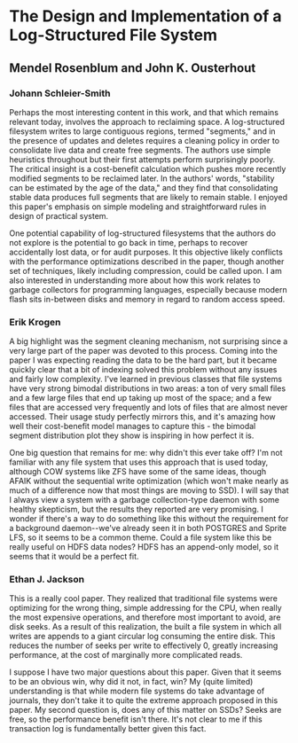 # The Design and Implementation of a Log-Structured File System
## Mendel Rosenblum and John K. Ousterhout

### Johann Schleier-Smith
Perhaps the most interesting content in this work, and that which remains relevant today, involves the approach to reclaiming space. A log-structured filesystem writes to large contiguous regions, termed "segments," and in the presence of updates and deletes requires a cleaning policy in order to consolidate live data and create free segments. The authors use simple heuristics throughout but their first attempts perform surprisingly poorly. The critical insight is a cost-benefit calculation which pushes more recently modified segments to be reclaimed later. In the authors' words, "stability can be estimated by the age of the data," and they find that consolidating stable data produces full segments that are likely to remain stable. I enjoyed this paper's emphasis on simple modeling and straightforward rules in design of practical system.

One potential capability of log-structured filesystems that the authors do not explore is the potential to go back in time, perhaps to recover accidentally lost data, or for audit purposes. It this objective likely conflicts with the performance optimizations described in the paper, though another set of techniques, likely including compression, could be called upon. I am also interested in understanding more about how this work relates to garbage collectors for programming languages, especially because modern flash sits in-between disks and memory in regard to random access speed.

### Erik Krogen
A big highlight was the segment cleaning mechanism, not surprising since a very large part of the paper was devoted to this process. Coming into the paper I was expecting reading the data to be the hard part, but it became quickly clear that a bit of indexing solved this problem without any issues and fairly low complexity. I've learned in previous classes that file systems have very strong bimodal distributions in two areas: a ton of very small files and a few large files that end up taking up most of the space; and a few files that are accessed very frequently and lots of files that are almost never accessed. Their usage study perfectly mirrors this, and it's amazing how well their cost-benefit model manages to capture this - the bimodal segment distribution plot they show is inspiring in how perfect it is. 

One big question that remains for me: why didn't this ever take off? I'm not familiar with any file system that uses this approach that is used today, although COW systems like ZFS have some of the same ideas, though AFAIK without the sequential write optimization (which won't make nearly as much of a difference now that most things are moving to SSD). I will say that I always view a system with a garbage collection-type daemon with some healthy skepticism, but the results they reported are very promising. I wonder if there's a way to do something like this without the requirement for a background daemon--we've already seen it in both POSTGRES and Sprite LFS, so it seems to be a common theme. Could a file system like this be really useful on HDFS data nodes? HDFS has an append-only model, so it seems that it would be a perfect fit. 

### Ethan J. Jackson
This is a really cool paper.  They realized that traditional file systems were
optimizing for the wrong thing, simple addressing for the CPU, when really the
most expensive operations, and therefore most important to avoid, are disk
seeks.  As a result of this realization, the built a file system in which all
writes are appends to a giant circular log consuming the entire disk.  This
reduces the number of seeks per write to effectively 0, greatly increasing
performance, at the cost of marginally more complicated reads.

I suppose I have two major questions about this paper.  Given that it seems to
be an obvious win, why did it not, in fact, win?  My (quite limited)
understanding is that while modern file systems do take advantage of journals,
they don't take it to quite the extreme approach proposed in this paper.  My
second question is, does any of this matter on SSDs?  Seeks are free, so the
performance benefit isn't there.  It's not clear to me if this transaction log
is fundamentally better given this fact.
